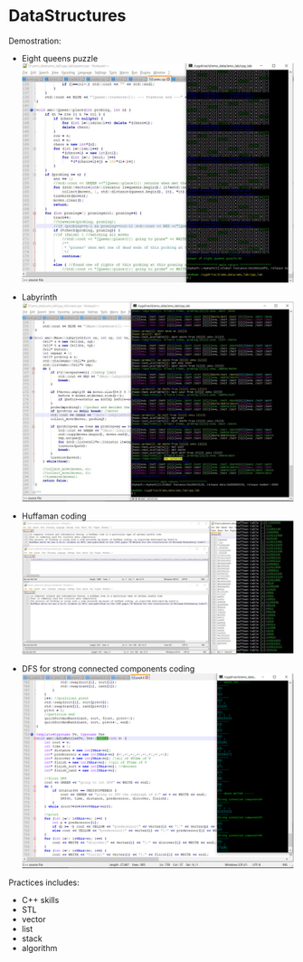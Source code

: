 # DataStructures

Demostration:
 - Eight queens puzzle
![image](https://github.com/MouChiaHung/DataStructures/blob/master/Q.JPG)

 - Labyrinth
![image](https://github.com/MouChiaHung/DataStructures/blob/master/Maze.JPG)

- Huffaman coding
![image](https://github.com/MouChiaHung/DataStructures/blob/master/Huffman.jpg)

- DFS for strong connected components coding
![image](https://github.com/MouChiaHung/DataStructures/blob/master/SCC.PNG)

Practices includes:
 - C++ skills 
 - STL
 - vector
 - list
 - stack
 - algorithm
